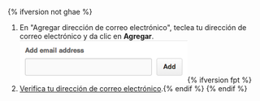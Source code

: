 {% ifversion not ghae %}
1. En "Agregar dirección de correo electrónico", teclea tu dirección de correo electrónico y da clic en **Agregar**. ![Email addition button](/assets/images/help/settings/add-email-address.png){% ifversion fpt %}
2. [Verifica tu dirección de correo electrónico](/articles/verifying-your-email-address).{% endif %}
{% endif %}
